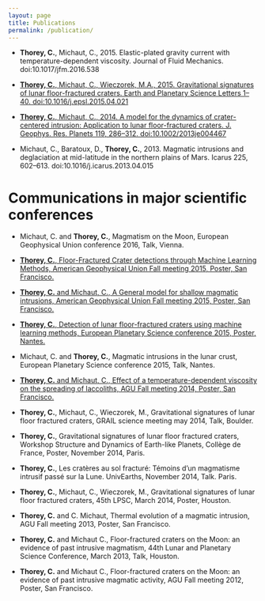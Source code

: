 ```yaml
---
layout: page
title: Publications
permalink: /publication/
---
```


-   **Thorey, C.**, Michaut, C., 2015. Elastic-plated gravity current
    with temperature-dependent viscosity. Journal of Fluid Mechanics.
    doi:10.1017/jfm.2016.538

-   [**Thorey, C.**, Michaut, C., Wieczorek, M.A., 2015. Gravitational
    signatures of lunar floor-fractured craters. Earth and Planetary
    Science Letters 1–40.
    doi:10.1016/j.epsl.2015.04.021](http://www.ipgp.fr/~michaut/PAPERS/Thorey_etal2015.pdf)

-   [**Thorey, C.**, Michaut, C., 2014. A model for the dynamics of
    crater-centered intrusion: Application to lunar floor-fractured
    craters. J. Geophys. Res. Planets 119, 286–312.
    doi:10.1002/2013je004467](http://www.ipgp.fr/~michaut/PAPERS/Thorey_Michaut2014.pdf)

-   Michaut, C., Baratoux, D., **Thorey, C.**, 2013. Magmatic intrusions
    and deglaciation at mid-latitude in the northern plains of Mars.
    Icarus 225, 602–613.
    doi:10.1016/j.icarus.2013.04.015

Communications in major scientific conferences
==============================================

-   Michaut, C. and **Thorey, C.**, Magmatism on the Moon, European
    Geophysical Union conference 2016, Talk, Vienna.

-   [**Thorey, C.**, Floor-Fractured Crater detections through Machine
    Learning Methods, American Geophysical Union Fall meeting 2015,
    Poster, San
    Francisco.](https://agu.confex.com/agu/fm15/meetingapp.cgi/Paper/67077)

-   [**Thorey, C.** and Michaut, C., A General model for shallow
    magmatic intrusions, American Geophysical Union Fall meeting 2015,
    Poster, San
    Francisco.](https://agu.confex.com/agu/fm15/meetingapp.cgi/Paper/67089)

-   [**Thorey, C.**, Detection of lunar floor-fractured craters using
    machine learning methods, European Planetary Science conference
    2015, Poster,
    Nantes.](http://meetingorganizer.copernicus.org/EPSC2015/EPSC2015-95.pdf)

-   Michaut, C. and **Thorey, C.**, Magmatic intrusions in the lunar
    crust, European Planetary Science conference 2015, Talk, Nantes.

-   [**Thorey, C.** and Michaut, C., Effect of a temperature-dependent
    viscosity on the spreading of laccoliths, AGU Fall meeting 2014,
    Poster, San
    Francisco.](https://agu.confex.com/agu/fm14/meetingapp.cgi/Paper/6420)

-   **Thorey, C.**, Michaut, C., Wieczorek, M., Gravitational signatures
    of lunar floor fractured craters, GRAIL science meeting may 2014,
    Talk, Boulder.

-   **Thorey, C.**, Gravitational signatures of lunar floor fractured
    craters, Workshop Structure and Dynamics of Earth-like Planets,
    Collège de France, Poster, November 2014, Paris.

-   **Thorey, C.**, Les cratères au sol fracturé: Témoins d’un
    magmatisme intrusif passé sur la Lune. UnivEarths, November 2014,
    Talk. Paris.

-   **Thorey, C.**, Michaut, C., Wieczorek, M., Gravitational signatures
    of lunar floor fractured craters, 45th LPSC, March 2014, Poster,
    Houston.

-   **Thorey, C.** and C. Michaut, Thermal evolution of a magmatic
    intrusion, AGU Fall meeting 2013, Poster, San Francisco.

-   **Thorey, C.** and Michaut C., Floor-fractured craters on the Moon:
    an evidence of past intrusive magmatism, 44th Lunar and Planetary
    Science Conference, March 2013, Talk, Houston.

-   **Thorey, C.** and Michaut C., Floor-fractured craters on the Moon:
    an evidence of past intrusive magmatic activity, AGU Fall meeting
    2012, Poster, San Francisco.

